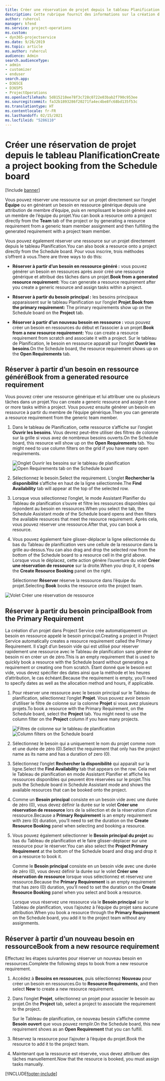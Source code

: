```yaml
---
title: Créer une réservation de projet depuis le tableau Planification
description: Cette rubrique fournit des informations sur la création d’une réservation de projet dans le tableau de planification.
author: ruhercul
manager: kfend
ms.service: project-operations
ms.custom:
- dyn365-projectservice
ms.date: 9/26/2019
ms.topic: article
ms.author: ruhercul
audience: Admin
search.audienceType:
- admin
- customizer
- enduser
search.app:
- D365CE
- D365PS
- ProjectOperations
ms.openlocfilehash: 5d815210ee78f3c728c0722e03bab2f790c953ee
ms.sourcegitcommit: fa32b1893286f20271fa4ec4be8fc68bd135f53c
ms.translationtype: HT
ms.contentlocale: fr-FR
ms.lasthandoff: 02/15/2021
ms.locfileid: "5286110"
---
```

# <a name="create-a-project-booking-from-the-schedule-board"></a><span data-ttu-id="ad7e3-103">Créer une réservation de projet depuis le tableau Planification</span><span class="sxs-lookup"><span data-stu-id="ad7e3-103">Create a project booking from the Schedule board</span></span>

[!include [banner](../includes/psa-now-project-operations.md)]

<span data-ttu-id="ad7e3-104">Vous pouvez réserver une ressource sur un projet directement sur l’onglet **Équipe** ou en générant un besoin en ressource générique depuis une attribution de membre d’équipe, puis en remplissant le besoin généré avec un membre de l’équipe du projet.</span><span class="sxs-lookup"><span data-stu-id="ad7e3-104">You can book a resource onto a project directly from the **Team** tab of the project or by generating a resource requirement from a generic team member assignment and then fulfilling the generated requirement with a project team member.</span></span>

<span data-ttu-id="ad7e3-105">Vous pouvez également réserver une ressource sur un projet directement depuis le tableau Planification.</span><span class="sxs-lookup"><span data-stu-id="ad7e3-105">You can also book a resource onto a project directly from the Schedule board.</span></span> <span data-ttu-id="ad7e3-106">Pour vous inscrire, trois méthodes s’offrent à vous.</span><span class="sxs-lookup"><span data-stu-id="ad7e3-106">There are three ways to do this:</span></span>

- <span data-ttu-id="ad7e3-107">**Réserver à partir d’un besoin en ressource généré :** vous pouvez générer un besoin en ressources après avoir créé une ressource générique et attribué des tâches dans un projet.</span><span class="sxs-lookup"><span data-stu-id="ad7e3-107">**Book from a generated resource requirement:** You can generate a resource requirement after you create a generic resource and assign tasks within a project.</span></span>

- <span data-ttu-id="ad7e3-108">**Réserver à partir du besoin principal :** les besoins principaux apparaissent sur le tableau Planification sur l’onglet **Projet**.</span><span class="sxs-lookup"><span data-stu-id="ad7e3-108">**Book from the primary requirement:** The primary requirements show up on the Schedule board on the **Project** tab.</span></span> 

- <span data-ttu-id="ad7e3-109">**Réserver à partir d’un nouveau besoin en ressource :** vous pouvez créer un besoin en ressources du début et l’associer à un projet.</span><span class="sxs-lookup"><span data-stu-id="ad7e3-109">**Book from a new resource requirement:** You can create a resource requirement from scratch and associate it with a project.</span></span> <span data-ttu-id="ad7e3-110">Sur le tableau de Planification, le besoin en ressource apparaît sur l’onglet **Ouvrir les besoins**.</span><span class="sxs-lookup"><span data-stu-id="ad7e3-110">On the Schedule board, the resource requirement shows up on the **Open Requirements** tab.</span></span>

## <a name="book-from-a-generated-resource-requirement"></a><span data-ttu-id="ad7e3-111">Réserver à partir d’un besoin en ressource généré</span><span class="sxs-lookup"><span data-stu-id="ad7e3-111">Book from a generated resource requirement</span></span>

<span data-ttu-id="ad7e3-112">Vous pouvez créer une ressource générique et lui attribuer une ou plusieurs tâches dans un projet.</span><span class="sxs-lookup"><span data-stu-id="ad7e3-112">You can create a generic resource and assign it one or more tasks within a project.</span></span> <span data-ttu-id="ad7e3-113">Vous pouvez ensuite générer un besoin en ressource à partir du membre de l’équipe générique.</span><span class="sxs-lookup"><span data-stu-id="ad7e3-113">Then you can generate a resource requirement from the generic team member.</span></span> 

1.  <span data-ttu-id="ad7e3-114">Dans le tableau de Planification, cette ressource s’affiche sur l’onglet **Ouvrir les besoins**. Vous devrez peut-être utiliser des filtres de colonne sur la grille si vous avez de nombreux besoins ouverts.</span><span class="sxs-lookup"><span data-stu-id="ad7e3-114">On the Schedule board, this resource will show up on the **Open Requirements** tab. You might need to use column filters on the grid if you have many open requirements.</span></span> 

    <span data-ttu-id="ad7e3-115">![Onglet Ouvrir les besoins sur le tableau de planification](media/FAQ-Project-Booking-Schedule-Board-1.png "Capture d’écran du tableau Réservations et attributions")</span><span class="sxs-lookup"><span data-stu-id="ad7e3-115">![Open Requirements tab on the Schedule board](media/FAQ-Project-Booking-Schedule-Board-1.png "Screenshot of bookings and assignments table")</span></span>

2. <span data-ttu-id="ad7e3-116">Sélectionnez le besoin.</span><span class="sxs-lookup"><span data-stu-id="ad7e3-116">Select the requirement.</span></span> <span data-ttu-id="ad7e3-117">L’onglet **Rechercher la disponibilité** s’affiche en haut de la ligne sélectionnée.</span><span class="sxs-lookup"><span data-stu-id="ad7e3-117">The **Find Availability** tab will appear at the top of the selected row.</span></span>
 
3. <span data-ttu-id="ad7e3-118">Lorsque vous sélectionnez l’onglet, le mode Assistant Planifier du Tableau de planification s’ouvre et filtre les ressources disponibles qui répondent au besoin en ressources.</span><span class="sxs-lookup"><span data-stu-id="ad7e3-118">When you select the tab, the Schedule Assistant mode of the Schedule board opens and then filters the available resources that meet the resource requirement.</span></span> <span data-ttu-id="ad7e3-119">Après cela, vous pouvez réserver une ressource.</span><span class="sxs-lookup"><span data-stu-id="ad7e3-119">After that, you can book a resource.</span></span>

4. <span data-ttu-id="ad7e3-120">Vous pouvez également faire glisser-déplacer la ligne sélectionnée du bas du Tableau de planification vers une cellule de la ressource dans la grille au-dessus.</span><span class="sxs-lookup"><span data-stu-id="ad7e3-120">You can also drag and drop the selected row from the bottom of the Schedule board to a resource cell in the grid above.</span></span> <span data-ttu-id="ad7e3-121">Lorsque vous le déplacez, cette action génère l’ouverture du volet **Créer une réservation de ressource** sur la droite.</span><span class="sxs-lookup"><span data-stu-id="ad7e3-121">When you drop it, it opens the **Create Resource Booking** panel on the right.</span></span>

    <span data-ttu-id="ad7e3-122">Sélectionner **Réserver** réserve la ressource dans l’équipe du projet.</span><span class="sxs-lookup"><span data-stu-id="ad7e3-122">Selecting **Book** books the resource onto the project team.</span></span>

![Volet Créer une réservation de ressource](media/FAQ-Project-Booking-Schedule-Board-6.png "")
 

## <a name="book-from-the-primary-requirement"></a><span data-ttu-id="ad7e3-124">Réserver à partir du besoin principal</span><span class="sxs-lookup"><span data-stu-id="ad7e3-124">Book from the Primary Requirement</span></span>

<span data-ttu-id="ad7e3-125">La création d’un projet dans Project Service crée automatiquement un besoin en ressource appelé le besoin principal.</span><span class="sxs-lookup"><span data-stu-id="ad7e3-125">Creating a project in Project Service automatically creates a resource requirement called the Primary Requirement.</span></span> <span data-ttu-id="ad7e3-126">Il s’agit d’un besoin vide qui est utilisé pour réserver rapidement une ressource avec le Tableau de planification sans générer de besoin ni en créer un de zéro.</span><span class="sxs-lookup"><span data-stu-id="ad7e3-126">This is an empty requirement that is used to quickly book a resource with the Schedule board without generating a requirement or creating one from scratch.</span></span> <span data-ttu-id="ad7e3-127">Étant donné que le besoin est vide, vous devez spécifier des dates ainsi que la méthode et les heures d’attribution, le cas échéant.</span><span class="sxs-lookup"><span data-stu-id="ad7e3-127">Because the requirement is empty, you’ll need to specify dates as well as the allocation method and hours, if applicable.</span></span> 

1. <span data-ttu-id="ad7e3-128">Pour réserver une ressource avec le besoin principal sur le Tableau de planification, sélectionnez l’onglet **Projet**. Vous pouvez avoir besoin d’utiliser le filtre de colonne sur la colonne **Projet** si vous avez plusieurs projets.</span><span class="sxs-lookup"><span data-stu-id="ad7e3-128">To book a resource with the Primary Requirement, on the Schedule board, select the **Project** tab. You might need to use the column filter on the **Project** column if you have many projects.</span></span>

   <span data-ttu-id="ad7e3-129">![Filtres de colonne sur le tableau de planification](media/FAQ-Project-Booking-Schedule-Board-2.png "Capture d’écran du tableau Réservations et attributions")</span><span class="sxs-lookup"><span data-stu-id="ad7e3-129">![Column filters on the Schedule board](media/FAQ-Project-Booking-Schedule-Board-2.png "Screenshot of bookings and assignments table")</span></span>

2. <span data-ttu-id="ad7e3-130">Sélectionnez le besoin qui a uniquement le nom du projet comme nom et une durée de zéro (0).</span><span class="sxs-lookup"><span data-stu-id="ad7e3-130">Select the requirement that only has the project name as its name and has a duration of zero (0).</span></span>

3. <span data-ttu-id="ad7e3-131">Sélectionnez l’onglet **Rechercher la disponibilité** qui apparaît sur la ligne.</span><span class="sxs-lookup"><span data-stu-id="ad7e3-131">Select the **Find Availability** tab that appears on the row.</span></span> <span data-ttu-id="ad7e3-132">Cela met le Tableau de planification en mode Assistant Planifier et affiche les ressources disponibles qui peuvent être réservées sur le projet.</span><span class="sxs-lookup"><span data-stu-id="ad7e3-132">This puts the Schedule board in Schedule Assistant mode and shows the available resources that can be booked onto the project.</span></span>

4. <span data-ttu-id="ad7e3-133">Comme un **Besoin principal** consiste en un besoin vide avec une durée de zéro (0), vous devez définir la durée sur le volet **Créer une réservation de ressource** lors de la sélection et de la réservation d’une ressource.</span><span class="sxs-lookup"><span data-stu-id="ad7e3-133">Because a **Primary Requirement** is an empty requirement with zero (0) duration, you’ll need to set the duration on the **Create Resource Booking** panel when selecting and booking a resource.</span></span>

5. <span data-ttu-id="ad7e3-134">Vous pouvez également sélectionner le **Besoin principal du projet** au bas du Tableau de planification et le faire glisser-déplacer sur une ressource pour le réserver.</span><span class="sxs-lookup"><span data-stu-id="ad7e3-134">You can also select the **Project Primary Requirement** at the bottom of the Schedule board and drag and drop it on a resource to book it.</span></span>
 
    <span data-ttu-id="ad7e3-135">Comme le **Besoin principal** consiste en un besoin vide avec une durée de zéro (0), vous devez définir la durée sur le volet **Créer une réservation de ressource** lorsque vous sélectionnez et réservez une ressource.</span><span class="sxs-lookup"><span data-stu-id="ad7e3-135">Because the **Primary Requirement** is an empty requirement that has zero (0) duration, you’ll need to set the duration on the **Create Resource Booking** panel when you select and book a resource.</span></span>
 
    <span data-ttu-id="ad7e3-136">Lorsque vous réservez une ressource via le **Besoin principal** sur le Tableau de planification, vous l’ajoutez à l’équipe du projet sans aucune attribution.</span><span class="sxs-lookup"><span data-stu-id="ad7e3-136">When you book a resource through the **Primary Requirement** on the Schedule board, you add it to the project team without any assignments.</span></span>
 
## <a name="book-from-a-new-resource-requirement"></a><span data-ttu-id="ad7e3-137">Réserver à partir d’un nouveau besoin en ressource</span><span class="sxs-lookup"><span data-stu-id="ad7e3-137">Book from a new resource requirement</span></span>
<span data-ttu-id="ad7e3-138">Effectuez les étapes suivantes pour réserver un nouveau besoin en ressources.</span><span class="sxs-lookup"><span data-stu-id="ad7e3-138">Complete the following steps to book from a new resource requirement.</span></span> 

1. <span data-ttu-id="ad7e3-139">Accédez à **Besoins en ressources**, puis sélectionnez **Nouveau** pour créer un besoin en ressources.</span><span class="sxs-lookup"><span data-stu-id="ad7e3-139">Go to **Resource Requirements**, and then select **New** to create a new resource requirement.</span></span>

2. <span data-ttu-id="ad7e3-140">Dans l’onglet **Projet**, sélectionnez un projet pour associer le besoin au projet.</span><span class="sxs-lookup"><span data-stu-id="ad7e3-140">On the **Project** tab, select a project to associate the requirement to the project.</span></span>
 
    <span data-ttu-id="ad7e3-141">Sur le Tableau de planification, ce nouveau besoin s’affiche comme **Besoin ouvert** que vous pouvez remplir.</span><span class="sxs-lookup"><span data-stu-id="ad7e3-141">On the Schedule board, this new requirement shows as an **Open Requirement** that you can fulfill.</span></span>

3. <span data-ttu-id="ad7e3-142">Réservez la ressource pour l’ajouter à l’équipe du projet.</span><span class="sxs-lookup"><span data-stu-id="ad7e3-142">Book the resource to add it to the project team.</span></span>

4. <span data-ttu-id="ad7e3-143">Maintenant que la ressource est réservée, vous devez attribuer des tâches manuellement.</span><span class="sxs-lookup"><span data-stu-id="ad7e3-143">Now that the resource is booked, you must assign tasks manually.</span></span>



[!INCLUDE[footer-include](../includes/footer-banner.md)]